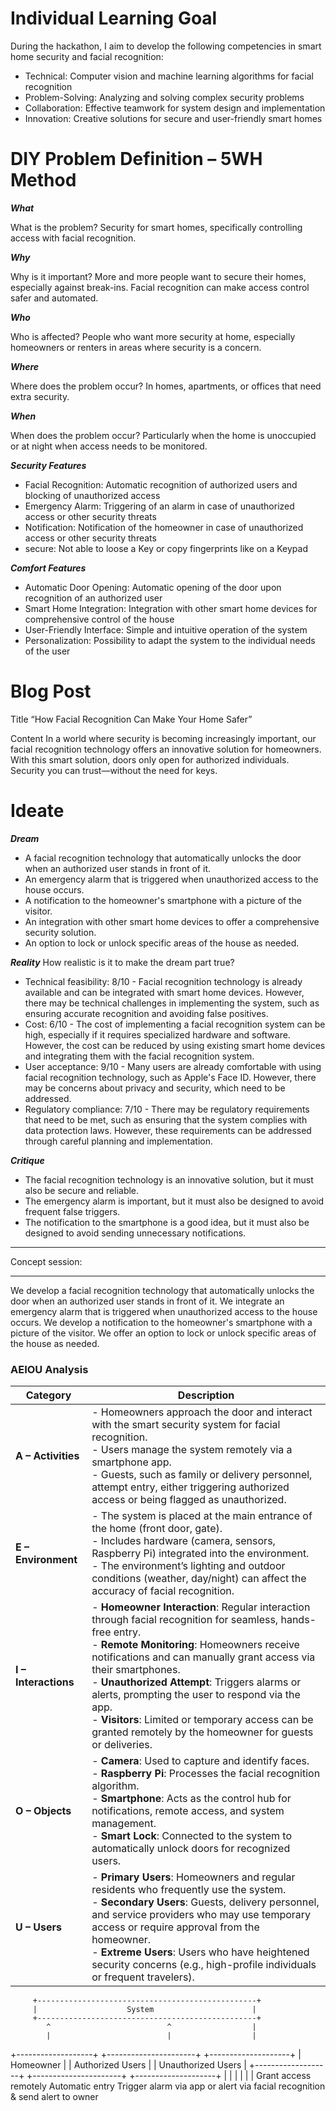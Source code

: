 Individual Learning Goal
==========================

During the hackathon, I aim to develop the following competencies in smart home security and facial recognition:

- Technical: Computer vision and machine learning algorithms for facial recognition
- Problem-Solving: Analyzing and solving complex security problems
- Collaboration: Effective teamwork for system design and implementation
- Innovation: Creative solutions for secure and user-friendly smart homes

DIY Problem Definition – 5WH Method
=====================================

***What***

What is the problem? Security for smart homes, specifically controlling access with facial recognition.

***Why***

Why is it important? More and more people want to secure their homes, especially against break-ins. Facial recognition can make access control safer and automated.

***Who***

Who is affected? People who want more security at home, especially homeowners or renters in areas where security is a concern.

***Where***

Where does the problem occur? In homes, apartments, or offices that need extra security.

***When***

When does the problem occur? Particularly when the home is unoccupied or at night when access needs to be monitored.

***Security Features***
- Facial Recognition: Automatic recognition of authorized users and blocking of unauthorized access
- Emergency Alarm: Triggering of an alarm in case of unauthorized access or other security threats
- Notification: Notification of the homeowner in case of unauthorized access or other security threats
- secure: Not able to loose a Key or copy fingerprints like on a Keypad

***Comfort Features***
- Automatic Door Opening: Automatic opening of the door upon recognition of an authorized user
- Smart Home Integration: Integration with other smart home devices for comprehensive control of the house
- User-Friendly Interface: Simple and intuitive operation of the system
- Personalization: Possibility to adapt the system to the individual needs of the user


Blog Post
============

Title
“How Facial Recognition Can Make Your Home Safer”

Content
In a world where security is becoming increasingly important, our facial recognition technology offers an innovative solution for homeowners. With this smart solution, doors only open for authorized individuals. Security you can trust—without the need for keys.

Ideate
==========

***Dream***



- A facial recognition technology that automatically unlocks the door when an authorized user stands in front of it.
- An emergency alarm that is triggered when unauthorized access to the house occurs.
- A notification to the homeowner's smartphone with a picture of the visitor.
- An integration with other smart home devices to offer a comprehensive security solution.
- An option to lock or unlock specific areas of the house as needed.

***Reality***
How realistic is it to make the dream part true?

- Technical feasibility: 8/10 - Facial recognition technology is already available and can be integrated with smart home devices. However, there may be technical challenges in implementing the system, such as ensuring accurate recognition and avoiding false positives.
- Cost: 6/10 - The cost of implementing a facial recognition system can be high, especially if it requires specialized hardware and software. However, the cost can be reduced by using existing smart home devices and integrating them with the facial recognition system.
- User acceptance: 9/10 - Many users are already comfortable with using facial recognition technology, such as Apple's Face ID. However, there may be concerns about privacy and security, which need to be addressed.
- Regulatory compliance: 7/10 - There may be regulatory requirements that need to be met, such as ensuring that the system complies with data protection laws. However, these requirements can be addressed through careful planning and implementation.


***Critique***

- The facial recognition technology is an innovative solution, but it must also be secure and reliable.
- The emergency alarm is important, but it must also be designed to avoid frequent false triggers.
- The notification to the smartphone is a good idea, but it must also be designed to avoid sending unnecessary notifications.

***
Concept session: 
***


We develop a facial recognition technology that automatically unlocks the door when an authorized user stands in front of it.
We integrate an emergency alarm that is triggered when unauthorized access to the house occurs.
We develop a notification to the homeowner's smartphone with a picture of the visitor.
We offer an option to lock or unlock specific areas of the house as needed.



### AEIOU Analysis

| **Category**    | **Description** |
|-----------------|-----------------|
| **A – Activities** | - Homeowners approach the door and interact with the smart security system for facial recognition. <br> - Users manage the system remotely via a smartphone app. <br> - Guests, such as family or delivery personnel, attempt entry, either triggering authorized access or being flagged as unauthorized. |
| **E – Environment** | - The system is placed at the main entrance of the home (front door, gate). <br> - Includes hardware (camera, sensors, Raspberry Pi) integrated into the environment. <br> - The environment’s lighting and outdoor conditions (weather, day/night) can affect the accuracy of facial recognition. |
| **I – Interactions** | - **Homeowner Interaction**: Regular interaction through facial recognition for seamless, hands-free entry. <br> - **Remote Monitoring**: Homeowners receive notifications and can manually grant access via their smartphones. <br> - **Unauthorized Attempt**: Triggers alarms or alerts, prompting the user to respond via the app. <br> - **Visitors**: Limited or temporary access can be granted remotely by the homeowner for guests or deliveries. |
| **O – Objects** | - **Camera**: Used to capture and identify faces. <br> - **Raspberry Pi**: Processes the facial recognition algorithm. <br> - **Smartphone**: Acts as the control hub for notifications, remote access, and system management. <br> - **Smart Lock**: Connected to the system to automatically unlock doors for recognized users. |
| **U – Users** | - **Primary Users**: Homeowners and regular residents who frequently use the system. <br> - **Secondary Users**: Guests, delivery personnel, and service providers who may use temporary access or require approval from the homeowner. <br> - **Extreme Users**: Users who have heightened security concerns (e.g., high-profile individuals or frequent travelers). |


         +-------------------------------------------------+
         |                    System                      |
         +-------------------------------------------------+
            ^                          ^                  |
            |                          |                  |
+-------------------+    +----------------------+   +--------------------+
|   Homeowner       |    |   Authorized Users   |   | Unauthorized Users  |
+-------------------+    +----------------------+   +--------------------+
    |                          |                       |
    |                          |                       |
Grant access remotely     Automatic entry          Trigger alarm
 via app or alert        via facial recognition   & send alert to owner
